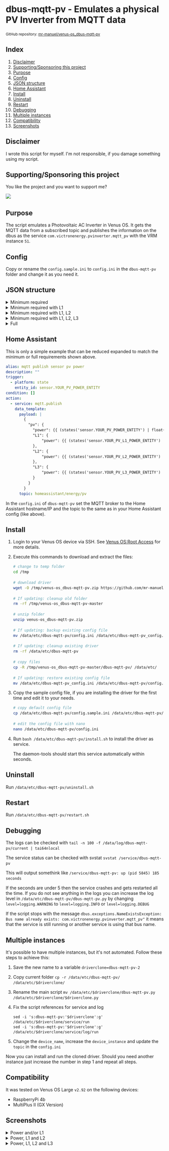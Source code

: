 # dbus-mqtt-pv - Emulates a physical PV Inverter from MQTT data

<small>GitHub repository: [mr-manuel/venus-os_dbus-mqtt-pv](https://github.com/mr-manuel/venus-os_dbus-mqtt-pv)</small>

## Index

1. [Disclaimer](#disclaimer)
1. [Supporting/Sponsoring this project](#supportingsponsoring-this-project)
1. [Purpose](#purpose)
1. [Config](#config)
1. [JSON structure](#json-structure)
1. [Home Assistant](#home-assistant)
1. [Install](#install)
1. [Uninstall](#uninstall)
1. [Restart](#restart)
1. [Debugging](#debugging)
1. [Multiple instances](#multiple-instances)
1. [Compatibility](#compatibility)
1. [Screenshots](#screenshots)


## Disclaimer

I wrote this script for myself. I'm not responsible, if you damage something using my script.


## Supporting/Sponsoring this project

You like the project and you want to support me?

[<img src="https://github.md0.eu/uploads/donate-button.svg" height="50">](https://www.paypal.com/donate/?hosted_button_id=3NEVZBDM5KABW)


## Purpose

The script emulates a Photovoltaic AC Inverter in Venus OS. It gets the MQTT data from a subscribed topic and publishes the information on the dbus as the service `com.victronenergy.pvinverter.mqtt_pv` with the VRM instance `51`.


## Config

Copy or rename the `config.sample.ini` to `config.ini` in the `dbus-mqtt-pv` folder and change it as you need it.


## JSON structure

<details><summary>Minimum required</summary>

```json
{
    "pv": {
        "power": 0.0
    }
}
```
</details>

<details><summary>Minimum required with L1</summary>

```json
{
    "pv": {
        "power": 0.0,
        "L1": {
            "power": 0.0
        }
    }
}
```
</details>

<details><summary>Minimum required with L1, L2</summary>

```json
{
    "pv": {
        "power": 0.0,
        "L1": {
            "power": 0.0
        },
        "L2": {
            "power": 0.0
        }
    }
}
```
</details>

<details><summary>Minimum required with L1, L2, L3</summary>

```json
{
    "pv": {
        "power": 0.0,
        "L1": {
            "power": 0.0
        },
        "L2": {
            "power": 0.0
        },
        "L3": {
            "power": 0.0
        }
    }
}
```
</details>

<details><summary>Full</summary>

```json
{
    "pv": {
        "power": 0.0,
        "voltage": 0.0,
        "current": 0.0,
        "energy_forward": 0.0,           --> Total/Lifetime produced energy in kWh
        "L1": {
            "power": 0.0,
            "voltage": 0.0,
            "current": 0.0,
            "frequency": 0.0,
            "energy_forward": 0.0       --> Total/Lifetime produced energy in kWh
        },
        "L2": {
            "power": 0.0,
            "voltage": 0.0,
            "current": 0.0,
            "frequency": 0.0,
            "energy_forward": 0.0       --> Total/Lifetime produced energy in kWh
        },
        "L3": {
            "power": 0.0,
            "voltage": 0.0,
            "current": 0.0,
            "frequency": 0.0,
            "energy_forward": 0.0       --> Total/Lifetime produced energy in kWh
        }
    }
}
```
</details>


## Home Assistant

This is only a simple example that can be reduced expanded to match the minimum or full requirements shown above.

```yml
alias: mqtt publish sensor pv power
description: ""
trigger:
  - platform: state
    entity_id: sensor.YOUR_PV_POWER_ENTITY
condition: []
action:
  - service: mqtt.publish
    data_template:
      payload: |
        {
          "pv": {
            "power": {{ (states('sensor.YOUR_PV_POWER_ENTITY') | float(0)) }},
            "L1": {
                "power": {{ (states('sensor.YOUR_PV_L1_POWER_ENTITY') | float(0)) }}
            },
            "L2": {
                "power": {{ (states('sensor.YOUR_PV_L2_POWER_ENTITY') | float(0)) }}
            },
            "L3": {
                "power": {{ (states('sensor.YOUR_PV_L3_POWER_ENTITY') | float(0)) }}
            }
          }
        }
      topic: homeassistant/energy/pv
```

In the `config.ini` of `dbus-mqtt-pv` set the MQTT broker to the Home Assistant hostname/IP and the topic to the same as in your Home Assistant config (like above).


## Install

1. Login to your Venus OS device via SSH. See [Venus OS:Root Access](https://www.victronenergy.com/live/ccgx:root_access#root_access) for more details.

2. Execute this commands to download and extract the files:

    ```bash
    # change to temp folder
    cd /tmp

    # download driver
    wget -O /tmp/venus-os_dbus-mqtt-pv.zip https://github.com/mr-manuel/venus-os_dbus-mqtt-pv/archive/refs/heads/master.zip

    # If updating: cleanup old folder
    rm -rf /tmp/venus-os_dbus-mqtt-pv-master

    # unzip folder
    unzip venus-os_dbus-mqtt-pv.zip

    # If updating: backup existing config file
    mv /data/etc/dbus-mqtt-pv/config.ini /data/etc/dbus-mqtt-pv_config.ini

    # If updating: cleanup existing driver
    rm -rf /data/etc/dbus-mqtt-pv

    # copy files
    cp -R /tmp/venus-os_dbus-mqtt-pv-master/dbus-mqtt-pv/ /data/etc/

    # If updating: restore existing config file
    mv /data/etc/dbus-mqtt-pv_config.ini /data/etc/dbus-mqtt-pv/config.ini
    ```

3. Copy the sample config file, if you are installing the driver for the first time and edit it to your needs.

    ```bash
    # copy default config file
    cp /data/etc/dbus-mqtt-pv/config.sample.ini /data/etc/dbus-mqtt-pv/config.ini

    # edit the config file with nano
    nano /data/etc/dbus-mqtt-pv/config.ini
    ```

4. Run `bash /data/etc/dbus-mqtt-pv/install.sh` to install the driver as service.

   The daemon-tools should start this service automatically within seconds.

## Uninstall

Run `/data/etc/dbus-mqtt-pv/uninstall.sh`

## Restart

Run `/data/etc/dbus-mqtt-pv/restart.sh`

## Debugging

The logs can be checked with `tail -n 100 -f /data/log/dbus-mqtt-pv/current | tai64nlocal`

The service status can be checked with svstat `svstat /service/dbus-mqtt-pv`

This will output somethink like `/service/dbus-mqtt-pv: up (pid 5845) 185 seconds`

If the seconds are under 5 then the service crashes and gets restarted all the time. If you do not see anything in the logs you can increase the log level in `/data/etc/dbus-mqtt-pv/dbus-mqtt-pv.py` by changing `level=logging.WARNING` to `level=logging.INFO` or `level=logging.DEBUG`

If the script stops with the message `dbus.exceptions.NameExistsException: Bus name already exists: com.victronenergy.pvinverter.mqtt_pv"` it means that the service is still running or another service is using that bus name.

## Multiple instances

It's possible to have multiple instances, but it's not automated. Follow these steps to achieve this:

1. Save the new name to a variable `driverclone=dbus-mqtt-pv-2`

2. Copy current folder `cp -r /data/etc/dbus-mqtt-pv/ /data/etc/$driverclone/`

3. Rename the main script `mv /data/etc/$driverclone/dbus-mqtt-pv.py /data/etc/$driverclone/$driverclone.py`

4. Fix the script references for service and log
    ```
    sed -i 's:dbus-mqtt-pv:'$driverclone':g' /data/etc/$driverclone/service/run
    sed -i 's:dbus-mqtt-pv:'$driverclone':g' /data/etc/$driverclone/service/log/run
    ```

5. Change the `device_name`, increase the `device_instance` and update the `topic` in the `config.ini`

Now you can install and run the cloned driver. Should you need another instance just increase the number in step 1 and repeat all steps.

## Compatibility

It was tested on Venus OS Large `v2.92` on the following devices:

* RaspberryPi 4b
* MultiPlus II (GX Version)

## Screenshots

<details><summary>Power and/or L1</summary>

![Pv power L1 - pages](/screenshots/pv_power_L1_pages.png)
![Pv power L1 - device list](/screenshots/pv_power_L1_device-list.png)
![Pv power L1 - device list - mqtt pv 1](/screenshots/pv_power_L1_device-list_mqtt-pv-1.png)
![Pv power L1 - device list - mqtt pv 2](/screenshots/pv_power_L1_device-list_mqtt-pv-2.png)

</details>

<details><summary>Power, L1 and L2</summary>

![Pv power L1, L2 - pages](/screenshots/pv_power_L2_L1_pages.png)
![Pv power L1, L2 - device list](/screenshots/pv_power_L2_L1_device-list.png)
![Pv power L1, L2 - device list - mqtt pv 1](/screenshots/pv_power_L2_L1_device-list_mqtt-pv-1.png)
![Pv power L1, L2 - device list - mqtt pv 2](/screenshots/pv_power_L2_L1_device-list_mqtt-pv-2.png)

</details>

<details><summary>Power, L1, L2 and L3</summary>

![Pv power L1, L2, L3 - pages](/screenshots/pv_power_L3_L2_L1_pages.png)
![Pv power L1, L2, L3 - device list](/screenshots/pv_power_L3_L2_L1_device-list.png)
![Pv power L1, L2, L3 - device list - mqtt pv 1](/screenshots/pv_power_L3_L2_L1_device-list_mqtt-pv-1.png)
![Pv power L1, L2, L3 - device list - mqtt pv 2](/screenshots/pv_power_L3_L2_L1_device-list_mqtt-pv-2.png)

</details>
